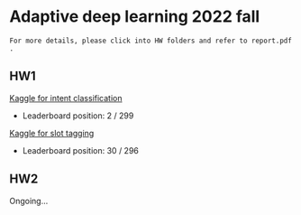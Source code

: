 # Adaptive deep learning 2022 fall
`For more details, please click into HW folders and refer to report.pdf .`

## HW1
[Kaggle for intent classification](https://www.kaggle.com/competitions/intent-classification-ntu-adl-hw1-fall-2022/)
- Leaderboard position: 2 / 299

[Kaggle for slot tagging](https://www.kaggle.com/competitions/slot-tagging-ntu-adl-hw1-fall-2022)
- Leaderboard position: 30 / 296

## HW2
Ongoing...
